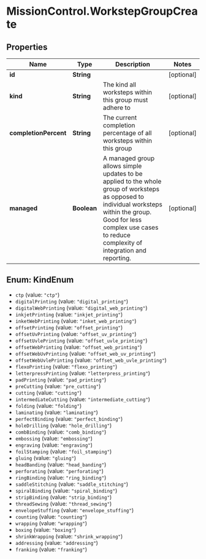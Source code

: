 # MissionControl.WorkstepGroupCreate

## Properties
Name | Type | Description | Notes
------------ | ------------- | ------------- | -------------
**id** | **String** |  | [optional] 
**kind** | **String** | The kind all worksteps within this group must adhere to | [optional] 
**completionPercent** | **String** | The current completion percentage of all worksteps within this group | [optional] 
**managed** | **Boolean** | A managed group allows simple updates to be applied to the whole group of worksteps as opposed to individual worksteps within the group. Good for less complex use cases to reduce complexity of integration and reporting. | [optional] 

<a name="KindEnum"></a>
## Enum: KindEnum

* `ctp` (value: `"ctp"`)
* `digitalPrinting` (value: `"digital_printing"`)
* `digitalWebPrinting` (value: `"digital_web_printing"`)
* `inkjetPrinting` (value: `"inkjet_printing"`)
* `inketWebPrinting` (value: `"inket_web_printing"`)
* `offsetPrinting` (value: `"offset_printing"`)
* `offsetUvPrinting` (value: `"offset_uv_printing"`)
* `offsetUvlePrinting` (value: `"offset_uvle_printing"`)
* `offsetWebPrinting` (value: `"offset_web_printing"`)
* `offsetWebUvPrinting` (value: `"offset_web_uv_printing"`)
* `offsetWebUvlePrinting` (value: `"offset_web_uvle_printing"`)
* `flexoPrinting` (value: `"flexo_printing"`)
* `letterpressPrinting` (value: `"letterpress_printing"`)
* `padPrinting` (value: `"pad_printing"`)
* `preCutting` (value: `"pre_cutting"`)
* `cutting` (value: `"cutting"`)
* `intermediateCutting` (value: `"intermediate_cutting"`)
* `folding` (value: `"folding"`)
* `laminating` (value: `"laminating"`)
* `perfectBinding` (value: `"perfect_binding"`)
* `holeDrilling` (value: `"hole_drilling"`)
* `combBinding` (value: `"comb_binding"`)
* `embossing` (value: `"embossing"`)
* `engraving` (value: `"engraving"`)
* `foilStamping` (value: `"foil_stamping"`)
* `gluing` (value: `"gluing"`)
* `headBanding` (value: `"head_banding"`)
* `perforating` (value: `"perforating"`)
* `ringBinding` (value: `"ring_binding"`)
* `saddleStitching` (value: `"saddle_stitching"`)
* `spiralBinding` (value: `"spiral_binding"`)
* `stripBinding` (value: `"strip_binding"`)
* `threadSewing` (value: `"thread_sewing"`)
* `envelopeStuffing` (value: `"envelope_stuffing"`)
* `counting` (value: `"counting"`)
* `wrapping` (value: `"wrapping"`)
* `boxing` (value: `"boxing"`)
* `shrinkWrapping` (value: `"shrink_wrapping"`)
* `addressing` (value: `"addressing"`)
* `franking` (value: `"franking"`)

